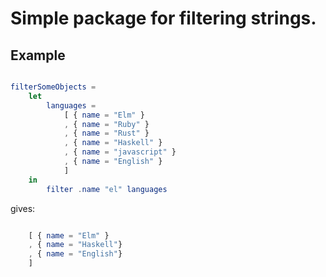 # Simple package for filtering strings.

## Example

```elm

filterSomeObjects =
    let
        languages =
            [ { name = "Elm" }
            , { name = "Ruby" }
            , { name = "Rust" }
            , { name = "Haskell" }
            , { name = "javascript" }
            , { name = "English" }
            ]
    in
        filter .name "el" languages
```

gives:

```elm

    [ { name = "Elm" }
    , { name = "Haskell"}
    , { name = "English"}
    ]

```
